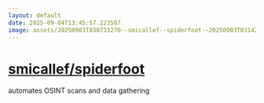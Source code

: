 ```yaml
---
layout: default
date: 2025-09-04T13:45:57.223587
image: assets/20250903T030733270--smicallef--spiderfoot--20250903T031427943--cropped.png
---
```


# [smicallef/spiderfoot](https://github.com/smicallef/spiderfoot)

automates OSINT scans and data gathering
